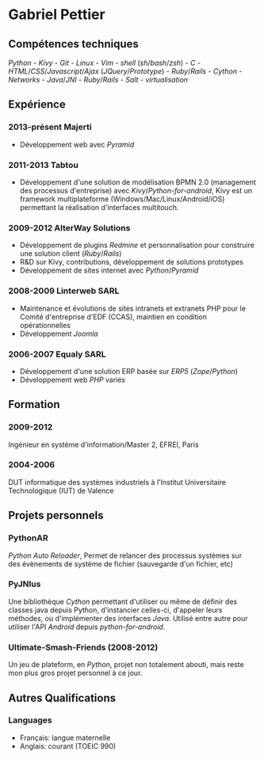 # Gabriel Pettier

## Compétences techniques

*Python* - *Kivy* - *Git* - *Linux* - *Vim* - *shell* (*sh*/*bash*/*zsh*) - *C* - *HTML*/*CSS*/*Javascript*/*Ajax* (*JQuery*/*Prototype*) - *Ruby*/*Rails* - *Cython* - *Networks* - *Java*/*JNI* - *Ruby*/*Rails* - *Salt* - *virtualisation*

## Expérience

### 2013-présent Majerti

- Développement web avec *Pyramid*

### 2011-2013 Tabtou

- Développement d'une solution de modélisation BPMN 2.0 (management des
processus d'entreprise) avec *Kivy*/*Python-for-android*, Kivy est un framework
multiplateforme (Windows/Mac/Linux/Android/iOS) permettant la réalisation
d'interfaces multitouch.

### 2009-2012 AlterWay Solutions

- Développement de plugins *Redmine* et personnalisation pour construire une 
solution client (*Ruby*/*Rails*)
- R&D sur Kivy, contributions, développement de solutions prototypes
- Développement de sites internet avec *Python*/*Pyramid*

### 2008-2009 Linterweb SARL

- Maintenance et évolutions de sites intranets et extranets PHP pour le Comité 
d'entreprise d'EDF (CCAS), maintien en condition opérationnelles
- Développement *Joomla*


### 2006-2007 Equaly SARL

- Développement d'une solution ERP basée sur *ERP5* (*Zope*/*Python*)
- Développement web *PHP* variés


## Formation


### 2009-2012

Ingénieur en système d'information/Master 2, EFREI, Paris


### 2004-2006

DUT informatique des systèmes industriels à l'Institut Universitaire 
Technologique (IUT) de Valence


## Projets personnels

### PythonAR

*Python Auto Reloader*, Permet de relancer des processus systèmes sur  
des évènements de système de fichier (sauvegarde d'un fichier, etc)  

### PyJNIus

Une bibliothèque *Cython* permettant d'utiliser ou même de définir des classes 
java depuis Python, d'instancier celles-ci, d'appeler leurs méthodes, ou 
d'implémenter des interfaces *Java*. Utilisé entre autre pour utiliser l'API 
*Android* depuis *python-for-android*.

### Ultimate-Smash-Friends (2008-2012)

Un jeu de plateform, en *Python*, projet non totalement abouti, mais
reste mon plus gros projet personnel à ce jour.

## Autres Qualifications

### Languages

- Français: langue maternelle
- Anglais: courant (TOEIC 990)

<link href="markdown.css" rel="stylesheet"></link>

